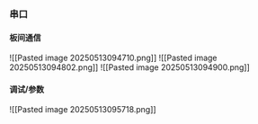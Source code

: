 ### 串口
#### 板间通信
![[Pasted image 20250513094710.png]]
![[Pasted image 20250513094802.png]]
![[Pasted image 20250513094900.png]]
#### 调试/参数
![[Pasted image 20250513095718.png]]
